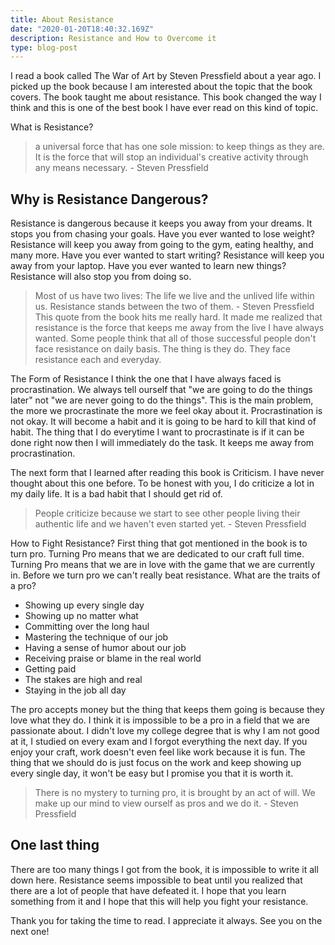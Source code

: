 ```yaml
---
title: About Resistance
date: "2020-01-20T18:40:32.169Z"
description: Resistance and How to Overcome it
type: blog-post
---
```


I read a book called The War of Art by Steven Pressfield about a year ago. I picked up the book because I am interested about the topic that the book covers. The book taught me about resistance. This book changed the way I think and this is one of the best book I have ever read on this kind of topic.

What is Resistance?
> a universal force that has one sole mission: to keep things as they are. It is the force that will stop an individual's creative activity through any means necessary. - Steven Pressfield

## Why is Resistance Dangerous?
Resistance is dangerous because it keeps you away from your dreams. It stops you from chasing your goals. 
Have you ever wanted to lose weight? Resistance will keep you away from going to the gym, eating healthy, and many more.
Have you ever wanted to start writing? Resistance will keep you away from your laptop.
Have you ever wanted to learn new things? Resistance will also stop you from doing so.
> Most of us have two lives: The life we live and the unlived life within us. Resistance stands between the two of them. - Steven Pressfield
This quote from the book hits me really hard. It made me realized that resistance is the force that keeps me away from the live I have always wanted.
Some people think that all of those successful people don't face resistance on daily basis. The thing is they do. They face resistance each and everyday. 

The Form of Resistance
I think the one that I have always faced is procrastination. We always tell ourself that "we are going to do the things later" not "we are never going to do the things". This is the main problem, the more we procrastinate the more we feel okay about it. Procrastination is not okay. It will become a habit and it is going to be hard to kill that kind of habit. 
The thing that I do everytime I want to procrastinate is if it can be done right now then I will immediately do the task. It keeps me away from procrastination.

The next form that I learned after reading this book is Criticism.  I have never thought about this one before.
To be honest with you, I do criticize a lot in my daily life. It is a bad habit that I should get rid of. 
> People criticize because we start to see other people living their authentic life and we haven't even started yet. - Steven Pressfield

How to Fight Resistance?
First thing that got mentioned in the book is to turn pro.
Turning Pro means that we are dedicated to our craft full time.
Turning Pro means that we are in love with the game that we are currently in.
Before we turn pro we can't really beat resistance.
What are the traits of a pro?
- Showing up every single day
- Showing up no matter what
- Committing over the long haul
- Mastering the technique of our job
- Having a sense of humor about our job
- Receiving praise or blame in the real world
- Getting paid
- The stakes are high and real
- Staying in the job all day

The pro accepts money but the thing that keeps them going is because they love what they do.
I think it is impossible to be a pro in a field that we are passionate about. 
I didn't love my college degree that is why I am not good at it, I studied on every exam and I forgot everything the next day.
If you enjoy your craft, work doesn't even feel like work because it is fun.
The thing that we should do is just focus on the work and keep showing up every single day, it won't be easy but I promise you that it is worth it.
>There is no mystery to turning pro, it is brought by an act of will. We make up our mind to view ourself as pros and we do it. - Steven Pressfield

## One last thing
There are too many things I got from the book, it is impossible to write it all down here.
Resistance seems impossible to beat until you realized that there are a lot of people that have defeated it.
I hope that you learn something from it and I hope that this will help you fight your resistance.

Thank you for taking the time to read.
I appreciate it always.
See you on the next one!
